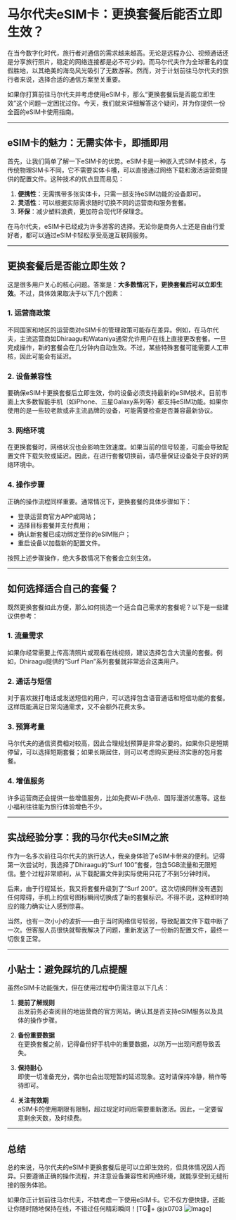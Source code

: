 # 马尔代夫eSIM卡：更换套餐后能否立即生效？

在当今数字化时代，旅行者对通信的需求越来越高。无论是远程办公、视频通话还是分享旅行照片，稳定的网络连接都是必不可少的。而马尔代夫作为全球著名的度假胜地，以其绝美的海岛风光吸引了无数游客。然而，对于计划前往马尔代夫的旅行者来说，选择合适的通信方案至关重要。

如果你打算前往马尔代夫并考虑使用eSIM卡，那么“更换套餐后是否能立即生效”这个问题一定困扰过你。今天，我们就来详细解答这个疑问，并为你提供一份全面的eSIM卡使用指南。

---

## eSIM卡的魅力：无需实体卡，即插即用

首先，让我们简单了解一下eSIM卡的优势。eSIM卡是一种嵌入式SIM卡技术，与传统物理SIM卡不同，它不需要实体卡槽，可以直接通过网络下载和激活运营商提供的配置文件。这种技术的优点显而易见：

1. **便携性**：无需携带多张实体卡，只需一部支持eSIM功能的设备即可。
2. **灵活性**：可以根据实际需求随时切换不同的运营商和服务套餐。
3. **环保**：减少塑料浪费，更加符合现代环保理念。

在马尔代夫，eSIM卡已经成为许多游客的选择。无论你是商务人士还是自由行爱好者，都可以通过eSIM卡轻松享受高速互联网服务。

---

## 更换套餐后是否能立即生效？

这是很多用户关心的核心问题。答案是：**大多数情况下，更换套餐后可以立即生效**。不过，具体效果取决于以下几个因素：

### 1. **运营商政策**
   不同国家和地区的运营商对eSIM卡的管理政策可能存在差异。例如，在马尔代夫，主流运营商如Dhiraagu和Wataniya通常允许用户在线上直接更改套餐。一旦完成操作，新的套餐会在几分钟内自动生效。不过，某些特殊套餐可能需要人工审核，因此可能会有延迟。

### 2. **设备兼容性**
   要确保eSIM卡更换套餐后立即生效，你的设备必须支持最新的eSIM技术。目前市面上大多数智能手机（如iPhone、三星Galaxy系列等）都支持eSIM功能。如果你使用的是一些较老款或非主流品牌的设备，可能需要检查是否兼容最新协议。

### 3. **网络环境**
   在更换套餐时，网络状况也会影响生效速度。如果当前的信号较差，可能会导致配置文件下载失败或延迟。因此，在进行套餐切换前，请尽量保证设备处于良好的网络环境中。

### 4. **操作步骤**
   正确的操作流程同样重要。通常情况下，更换套餐的具体步骤如下：
   - 登录运营商官方APP或网站；
   - 选择目标套餐并支付费用；
   - 确认新套餐已成功绑定至你的eSIM账户；
   - 重启设备以加载新的配置文件。

按照上述步骤操作，绝大多数情况下套餐会立刻生效。

---

## 如何选择适合自己的套餐？

既然更换套餐如此方便，那么如何挑选一个适合自己需求的套餐呢？以下是一些建议供参考：

### 1. **流量需求**
   如果你经常需要上传高清照片或观看在线视频，建议选择包含大流量的套餐。例如，Dhiraagu提供的“Surf Plan”系列套餐就非常适合这类用户。

### 2. **通话与短信**
   对于喜欢拨打电话或发送短信的用户，可以选择包含语音通话和短信功能的套餐。这样既能满足日常沟通需求，又不会额外花费太多。

### 3. **预算考量**
   马尔代夫的通信资费相对较高，因此合理规划预算是非常必要的。如果你只是短期停留，可以选择短期套餐；如果长期居住，则可以考虑购买更经济实惠的包月套餐。

### 4. **增值服务**
   许多运营商还会提供一些增值服务，比如免费Wi-Fi热点、国际漫游优惠等。这些小福利往往能为旅行体验增色不少。

---

## 实战经验分享：我的马尔代夫eSIM之旅

作为一名多次前往马尔代夫的旅行达人，我亲身体验了eSIM卡带来的便利。记得第一次尝试时，我选择了Dhiraagu的“Surf 100”套餐，包含5GB流量和无限短信。整个过程非常顺利，从下载配置文件到实际使用只花了不到5分钟时间。

后来，由于行程延长，我又将套餐升级到了“Surf 200”。这次切换同样没有遇到任何障碍，手机上的信号图标瞬间切换成了新的套餐标识。不得不说，这种即时响应的能力确实让人感到惊喜。

当然，也有一次小小的波折——由于当时网络信号较弱，导致配置文件下载中断了一次。但客服人员很快就帮我解决了问题，重新发送了一份新的配置文件，最终一切恢复正常。

---

## 小贴士：避免踩坑的几点提醒

虽然eSIM卡功能强大，但在使用过程中仍需注意以下几点：

1. **提前了解规则**  
   出发前务必查阅目的地运营商的官方网站，确认其是否支持eSIM服务以及具体的操作步骤。

2. **备份重要数据**  
   在更换套餐之前，记得备份好手机中的重要数据，以防万一出现问题导致丢失。

3. **保持耐心**  
   即使一切准备充分，偶尔也会出现短暂的延迟现象。这时请保持冷静，稍作等待即可。

4. **关注有效期**  
   eSIM卡的使用期限有限制，超过规定时间后需要重新激活。因此，一定要留意剩余天数，及时续费。

---

## 总结

总的来说，马尔代夫的eSIM卡更换套餐后是可以立即生效的，但具体情况因人而异。只要遵循正确的操作流程，并注意设备兼容性和网络环境，就能享受到无缝衔接的服务体验。

如果你正计划前往马尔代夫，不妨考虑一下使用eSIM卡。它不仅方便快捷，还能让你随时随地保持在线，不错过任何精彩瞬间！[TG💪+ @jx0703 ![Image](https://github.com/user-attachments/assets/dbca1d08-cadb-493c-b0ec-ad6f7a83f270)]